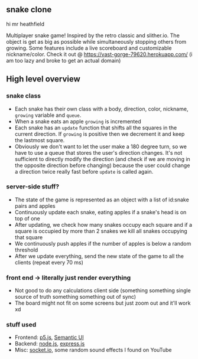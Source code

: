 ## snake clone
hi mr heathfield

Multiplayer snake game! Inspired by the retro classic and slither.io. The object is get as big as possible while simultaneously stopping others from growing. Some features include a live scoreboard and customizable nickname/color. Check it out @ https://vast-gorge-79620.herokuapp.com/ (i am too lazy and broke to get an actual domain)

## High level overview
### snake class
- Each snake has their own class with a body, direction, color, nickname, `growing` variable and `queue`.
- When a snake eats an apple `growing` is incremented
- Each snake has an `update` function that shifts all the squares in the current direction. If `growing` is positive then we decrement it and keep the lastmost square.
- Obviously we don't want to let the user make a 180 degree turn, so we have to use a queue that stores the user's direction changes. It's not sufficient to directly modify the direction (and check if we are moving in the opposite direction before changing) because the user could change a direction twice really fast before `update` is called again.

### server-side stuff?

- The state of the game is represented as an object with a list of id:snake pairs and apples
- Continuously update each snake, eating apples if a snake's head is on top of one
- After updating, we check how many snakes occupy each square and if a square is occupied by more than 2 snakes we kill all snakes occupying that square
- We continuously push apples if the number of apples is below a random threshold
- After we update everything, send the new state of the game to all the clients (repeat every 70 ms)

### front end -> literally just render everything

- Not good to do any calculations client side (something something single source of truth something something out of sync)
- The board might not fit on some screens but just zoom out and it'll work xd

### stuff used
- Frontend: [p5.js](https://p5js.org), [Semantic UI](https://semantic-ui.com/)
- Backend: [node.js](https://nodejs.org/en/), [express.js](https://expressjs.com/)
- Misc: [socket.io](socket.io), some random sound effects I found on YouTube
